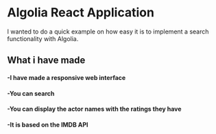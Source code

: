# Algolia React Application

I wanted to do a quick example on how easy it is to implement a search functionality with Algolia.

## What i have made

#### -I have made a responsive web interface
#### -You can search
#### -You can display the actor names with the ratings they have
#### -It is based on the IMDB API
